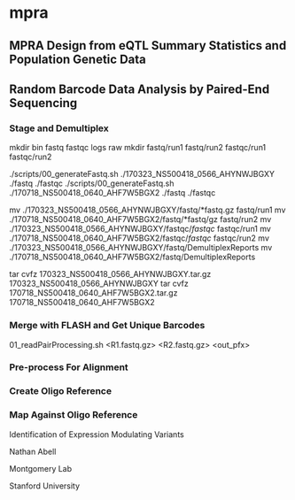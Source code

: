 # mpra

## MPRA Design from eQTL Summary Statistics and Population Genetic Data

## Random Barcode Data Analysis by Paired-End Sequencing

### Stage and Demultiplex

mkdir bin fastq fastqc logs raw
mkdir fastq/run1 fastq/run2 fastqc/run1 fastqc/run2

./scripts/00_generateFastq.sh ./170323_NS500418_0566_AHYNWJBGXY ./fastq ./fastqc
./scripts/00_generateFastq.sh ./170718_NS500418_0640_AHF7W5BGX2 ./fastq ./fastqc

mv ./170323_NS500418_0566_AHYNWJBGXY/fastq/*fastq.gz fastq/run1
mv ./170718_NS500418_0640_AHF7W5BGX2/fastq/*fastq/gz fastq/run2
mv ./170323_NS500418_0566_AHYNWJBGXY/fastqc/*fastqc* fastqc/run1
mv ./170718_NS500418_0640_AHF7W5BGX2/fastqc/*fastqc* fastqc/run2
mv ./170323_NS500418_0566_AHYNWJBGXY/fastq/DemultiplexReports
mv ./170718_NS500418_0640_AHF7W5BGX2/fastq/DemultiplexReports

tar cvfz 170323_NS500418_0566_AHYNWJBGXY.tar.gz 170323_NS500418_0566_AHYNWJBGXY 
tar cvfz 170718_NS500418_0640_AHF7W5BGX2.tar.gz 170718_NS500418_0640_AHF7W5BGX2

### Merge with FLASH and Get Unique Barcodes

01_readPairProcessing.sh <R1.fastq.gz> <R2.fastq.gz> <out_pfx>

### Pre-process For Alignment

### Create Oligo Reference

### Map Against Oligo Reference

Identification of Expression Modulating Variants

Nathan Abell

Montgomery Lab

Stanford University
